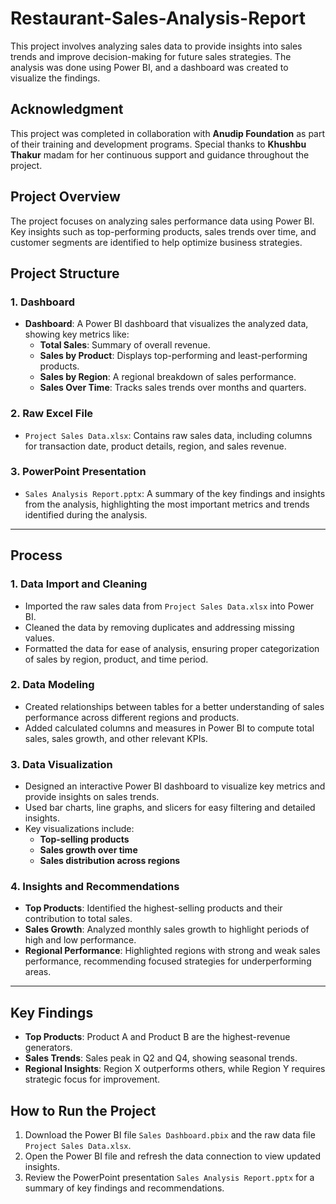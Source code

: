 # Restaurant-Sales-Analysis-Report

This project involves analyzing sales data to provide insights into sales trends and improve decision-making for future sales strategies. The analysis was done using Power BI, and a dashboard was created to visualize the findings.

## Acknowledgment

This project was completed in collaboration with **Anudip Foundation** as part of their training and development programs. Special thanks to **Khushbu Thakur** madam for her continuous support and guidance throughout the project.

## Project Overview

The project focuses on analyzing sales performance data using Power BI. Key insights such as top-performing products, sales trends over time, and customer segments are identified to help optimize business strategies.

## Project Structure

### 1. Dashboard
- **Dashboard**: A Power BI dashboard that visualizes the analyzed data, showing key metrics like:
  - **Total Sales**: Summary of overall revenue.
  - **Sales by Product**: Displays top-performing and least-performing products.
  - **Sales by Region**: A regional breakdown of sales performance.
  - **Sales Over Time**: Tracks sales trends over months and quarters.

### 2. Raw Excel File
- `Project Sales Data.xlsx`: Contains raw sales data, including columns for transaction date, product details, region, and sales revenue.

### 3. PowerPoint Presentation
- `Sales Analysis Report.pptx`: A summary of the key findings and insights from the analysis, highlighting the most important metrics and trends identified during the analysis.

---

## Process

### 1. Data Import and Cleaning
- Imported the raw sales data from `Project Sales Data.xlsx` into Power BI.
- Cleaned the data by removing duplicates and addressing missing values.
- Formatted the data for ease of analysis, ensuring proper categorization of sales by region, product, and time period.

### 2. Data Modeling
- Created relationships between tables for a better understanding of sales performance across different regions and products.
- Added calculated columns and measures in Power BI to compute total sales, sales growth, and other relevant KPIs.

### 3. Data Visualization
- Designed an interactive Power BI dashboard to visualize key metrics and provide insights on sales trends.
- Used bar charts, line graphs, and slicers for easy filtering and detailed insights.
- Key visualizations include:
  - **Top-selling products**
  - **Sales growth over time**
  - **Sales distribution across regions**

### 4. Insights and Recommendations
- **Top Products**: Identified the highest-selling products and their contribution to total sales.
- **Sales Growth**: Analyzed monthly sales growth to highlight periods of high and low performance.
- **Regional Performance**: Highlighted regions with strong and weak sales performance, recommending focused strategies for underperforming areas.

---

## Key Findings
- **Top Products**: Product A and Product B are the highest-revenue generators.
- **Sales Trends**: Sales peak in Q2 and Q4, showing seasonal trends.
- **Regional Insights**: Region X outperforms others, while Region Y requires strategic focus for improvement.

## How to Run the Project
1. Download the Power BI file `Sales Dashboard.pbix` and the raw data file `Project Sales Data.xlsx`.
2. Open the Power BI file and refresh the data connection to view updated insights.
3. Review the PowerPoint presentation `Sales Analysis Report.pptx` for a summary of key findings and recommendations.
